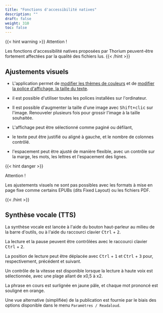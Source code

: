 ```yaml
---
title: "Fonctions d'accessibilité natives"
description: ""
draft: false
weight: 310
toc: false
---
```


{{< hint warning >}}
Attention !

Les fonctions d'accessibilité natives proposées par Thorium peuvent-être 
fortement affectées par la qualité des fichiers lus. 
{{< /hint >}}


## Ajustements visuels

- L'application permet de [modifier les thèmes de couleurs](/thorium-reader-doc/fr/210_reading/215_ReadingParameters/#th%c3%a8me) et de [modifier la police d'affichage, la taille du texte](/thorium-reader-doc/fr/210_reading/215_ReadingParameters/#texte).

- il est possible d'utiliser toutes les polices installées sur l'ordinateur.

- Il est possible d'augmenter la taille d'une image avec <kbd>Shift+clic</kbd> sur l'image. Renouveler plusieurs fois pour grossir l'image à la taille souhaitée.

- L'affichage peut être sélectionné comme paginé ou défilant, 

- le texte peut être justifié ou aligné à gauche, et le nombre de colonnes contrôlé. 

- l'espacement peut être ajusté de manière flexible, avec un contrôle sur la marge, les mots, les lettres et l'espacement des lignes. 

{{< hint danger >}}

Attention !

Les ajustements visuels ne sont pas possibles avec les formats à mise en page 
fixe comme certains EPUBs (dits <span lang="en">Fixed Layout</span>) 
ou les fichiers PDF.

{{< /hint >}}

## Synthèse vocale (TTS)

La synthèse vocale est lancée à l'aide du bouton haut-parleur au milieu de la 
barre d'outils, ou à l'aide du raccourci clavier <kbd>Ctrl</kbd> + <kbd>2</kbd>.

La lecture et la pause peuvent être contrôlées avec le raccourci clavier 
<kbd>Ctrl</kbd> + <kbd>2</kbd>.

La position de lecture peut être déplacée avec <kbd>Ctrl</kbd> + <kbd>1</kbd> 
et <kbd>Ctrl</kbd> + <kbd>3</kbd> pour, respectivement, précédent et suivant.

Un contrôle de la vitesse est disponible lorsque la lecture à haute voix 
est sélectionnée, avec une plage allant de x0,5 à x2.

La phrase en cours est surlignée en jaune pâle, et chaque mot prononcé est 
souligné en orange.

Une vue alternative (simplifiée) de la publication est fournie par le biais 
des options disponible dans le menu `Paramètres / Readaloud`.
